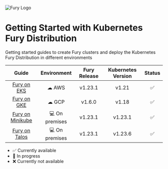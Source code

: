 ![Fury Logo](./utils/images/fury_logo.png)
# Getting Started with Kubernetes Fury Distribution

Getting started guides to create Fury clusters and deploy the Kubernetes Fury Distribution in different environments

|                     Guide                      |  Environment  | Fury Release | Kubernetes Version |  Status            |
|:----------------------------------------------:|:-------------:|:------------:|:------------------:|:------------------:|
|      [Fury on EKS](fury-on-eks/README.md)      |     ☁ AWS     |   v1.23.1    |       v1.21        | :white_check_mark: |
|      [Fury on GKE](fury-on-gke/README.md)      |     ☁ GCP     |    v1.6.0    |       v1.18        | :white_check_mark: |
| [Fury on Minikube](fury-on-minikube/README.md) | 💻 On premises |     v1.23.1   |       v1.23.1      | :white_check_mark: |
|  [Fury on Talos](fury-on-talos/README.md)   | 💻 On premises |     v1.23.1   |       v1.23.6      | :white_check_mark: |

- :white_check_mark: Currently available
- :hammer: In progress
- :x: Currently not available
